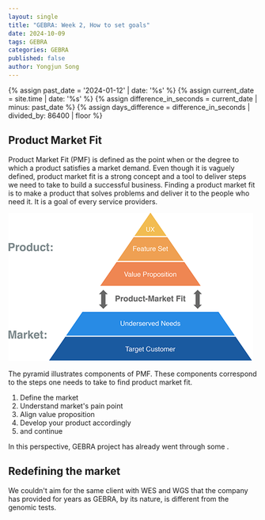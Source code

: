 ```yaml
---
layout: single
title: "GEBRA: Week 2, How to set goals"
date: 2024-10-09
tags: GEBRA
categories: GEBRA
published: false
author: Yongjun Song
---
```


{% assign past_date = '2024-01-12' | date: '%s' %}
{% assign current_date = site.time | date: '%s' %}
{% assign difference_in_seconds = current_date | minus: past_date %}
{% assign days_difference = difference_in_seconds | divided_by: 86400 | floor %}


## Product Market Fit

Product Market Fit (PMF) is defined as the point when or the degree to which a product satisfies a market demand. Even though it is vaguely defined, product market fit is a strong concept and a tool to deliver steps we need to take to build a successful business. Finding a product market fit is to make a product that solves problems and deliver it to the people who need it. It is a goal of every service providers.

![Product Market Fit - by Dan Olsen](assets/image/pmf_pyramid.webp)

The pyramid illustrates components of PMF. These components correspond to the steps one needs to take to find product market fit.

1. Define the market
2. Understand market's pain point
3. Align value proposition
4. Develop your product accordingly
5. and continue


In this perspective, GEBRA project has already went through some .

## Redefining the market

We couldn't aim for the same client with WES and WGS that the company has provided for years as GEBRA, by its nature, is different from the genomic tests. 

